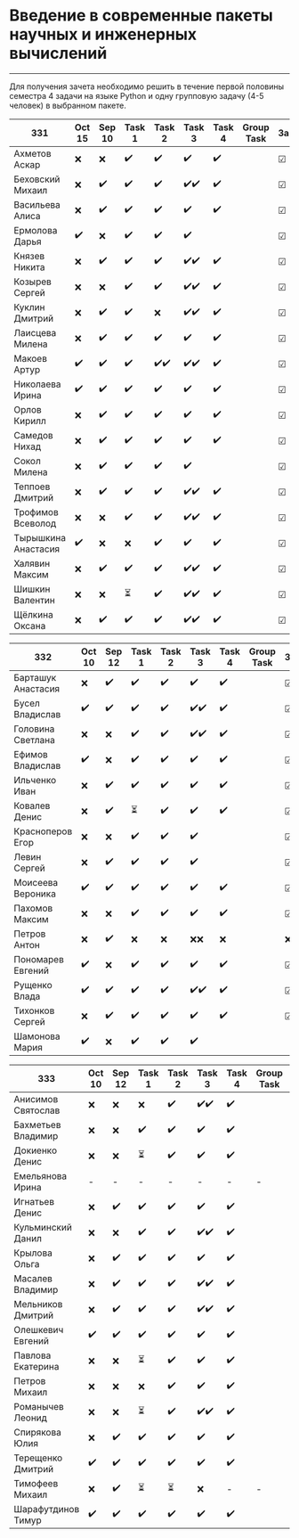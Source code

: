 # Введение в современные пакеты научных и инженерных вычислений
---
Для получения зачета необходимо решить в течение первой половины семестра 4 задачи на языке Python и одну групповую задачу (4-5 человек) в выбранном пакете.

| 331 | Oct 15 | Sep 10 | Task 1 | Task 2 | Task 3 | Task 4 | Group Task |Зачет|
| ------ | ------ | ------ | ------ | ------ | ------ | ------ | ------ | ------ |
| Ахметов Аскар |❌|❌|✔️|✔️|✔️|✔️||☑|
| Беховский Михаил |❌|✔️|✔️|✔️|✔️✔️|✔️||☑|
| Васильева Алиса |❌|✔️|✔️|✔️|✔️|✔️||☑|
| Ермолова Дарья |✔️|❌|✔️|✔️|✔️|||☑|
| Князев Никита |❌|✔️|✔️|✔️|✔️✔️|✔️||☑|
| Козырев Сергей |❌|❌|✔️|✔️|✔️✔️|✔️||☑|
| Куклин Дмитрий |❌|✔️|✔️|❌|✔️✔️|✔️||☑|
| Лаисцева Милена |❌|✔️|✔️|✔️|✔️|✔️||☑|
| Макоев Артур |✔️|✔️|✔️|✔️✔️|✔️✔️|✔️||☑|
| Николаева Ирина |✔️|✔️|✔️|✔️|✔️|✔️||☑|
| Орлов Кирилл |❌|✔️|✔️|✔️|✔️|✔️||☑|
| Самедов Нихад |❌|✔️|✔️|✔️|✔️|✔️||☑|
| Сокол Милена |❌|✔️|✔️|✔️|✔️|||☑|
| Теппоев Дмитрий |❌|✔️|✔️|✔️|✔️✔️|✔️||☑|
| Трофимов Всеволод |❌|❌|✔️|✔️|✔️✔️|✔️||☑|
| Тырышкина Анастасия |✔️|❌|❌|✔️|✔️|✔️||☑|
| Халявин Максим |❌|✔️|✔️|✔️|✔️✔️|✔️||☑|
| Шишкин Валентин |❌|❌|⏳|✔️|✔️✔️|✔️||☑|
| Щёлкина Оксана |❌|✔️|✔️|✔️|✔️✔️|✔️||☑|


| 332| Oct 10 | Sep 12 | Task 1 | Task 2 | Task 3 | Task 4 | Group Task |Зачет|
| ------ | ------ | ------ | ------ | ------ | ------ | ------ | ------ | ------ |
| Барташук Анастасия |❌|✔️|✔️|✔️|✔️|✔️||☑|
| Бусел Владислав |✔️|✔️|✔️|✔️|✔️✔️|✔️||☑|
| Головина Светлана |❌|❌|✔️|✔️|✔️✔️|✔️||☑|
| Ефимов Владислав |✔️|❌|✔️|✔️|✔️|✔️||☑|
| Ильченко Иван |❌|✔️|✔️|✔️|✔️|✔️||☑|
| Ковалев Денис |❌|✔️|⏳|✔️|✔️|✔️||☑|
| Красноперов Егор |❌|❌|✔️|✔️|✔️|||☑|
| Левин Сергей |❌|✔️|✔️|✔️|✔️|||☑|
| Моисеева Вероника |✔️|✔️|✔️|✔️|✔️|✔️||☑|
| Пахомов Максим |❌|❌|✔️|✔️|✔️|✔️||☑|
| Петров Антон |❌|✔️|❌|❌|❌❌|❌||❌|
| Пономарев Евгений |✔️|❌|✔️|✔️|✔️|✔️||☑|
| Рущенко Влада |✔️|✔️|✔️|✔️|✔️✔️|✔️||☑|
| Тихонков Сергей |❌|✔️|✔️|✔️|✔️|✔️||☑|
| Шамонова Мария |✔️|❌|✔️|✔️|✔️||||☑|

| 333| Oct 10| Sep 12 | Task 1 | Task 2 | Task 3 | Task 4 | Group Task |Зачет|
| ------ | ------ | ------ | ------ | ------ | ------ | ------ | ------ | ------ |
| Анисимов Святослав |❌|❌|❌|✔️|✔️✔️|✔️||☑|
| Бахметьев Владимир |❌|❌|✔️|✔️|✔️|✔️||☑|
| Докиенко Денис |❌|❌|⏳|✔️|✔️|✔️||☑|
| Емельянова Ирина |-|-|-|-|-|-|-|-|
| Игнатьев Денис |❌|✔️|✔️|✔️|✔️|✔️||☑|
| Кульминский Данил |❌|❌|✔️|✔️|✔️✔️|✔️||☑|
| Крылова Ольга |❌|✔️|✔️|✔️|✔️|✔️||☑|
| Масалев Владимир |❌|✔️|✔️|✔️|✔️✔️|✔️||☑|
| Мельников Дмитрий |❌|✔️|✔️|✔️|✔️✔️|✔️||☑|
| Олешкевич Евгений |✔️|✔️|✔️|✔️|✔️|✔️||☑|
| Павлова Екатерина |❌|❌|⏳|✔️|✔️|✔️||☑|
| Петров Михаил |❌ |❌|❌|✔️|✔️|✔️||☑|
| Романычев Леонид |❌|❌|⏳|✔️|✔️✔️|✔️||☑|
| Спирякова Юлия |❌ |✔️|✔️|✔️|✔️|✔️||☑|
| Терещенко Дмитрий |✔️|✔️|✔️|✔️|✔️|✔️||☑|
| Тимофеев Михаил |❌|✔️|⏳|⏳|❌|-|-|-|
| Шарафутдинов Тимур |✔️|✔️|✔️|✔️|✔️|✔️||☑|
